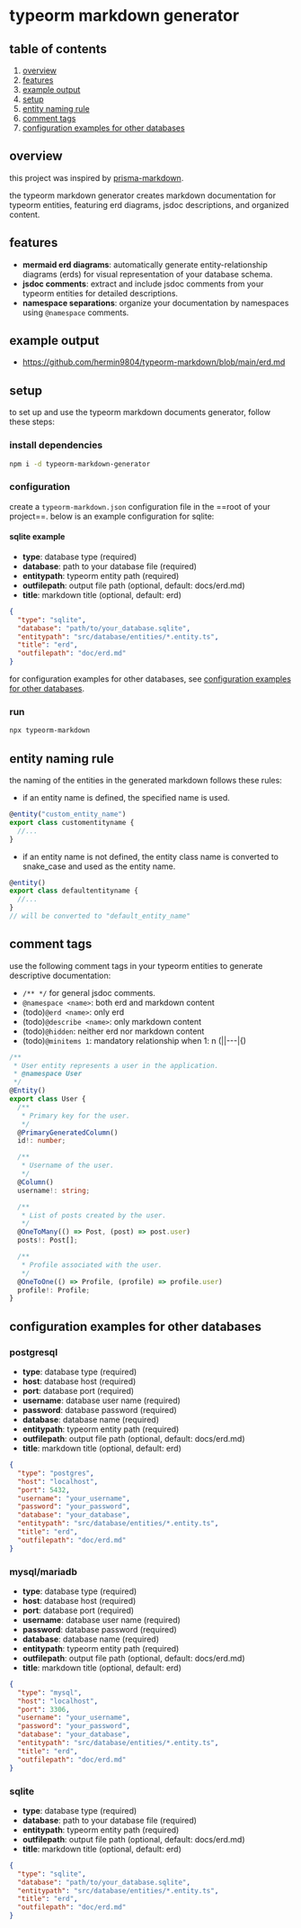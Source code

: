 # typeorm markdown generator

## table of contents

1. [overview](#overview)
2. [features](#features)
3. [example output](#example-output)
4. [setup](#setup)
5. [entity naming rule](#entity-naming-rule)
6. [comment tags](#comment-tags)
7. [configuration examples for other databases](#configuration-examples-for-other-databases)

## overview

this project was inspired by [prisma-markdown](https://github.com/samchon/prisma-markdown).

the typeorm markdown generator creates markdown documentation for typeorm entities, featuring erd diagrams, jsdoc descriptions, and organized content.

## features

- **mermaid erd diagrams**: automatically generate entity-relationship diagrams (erds) for visual representation of your database schema.
- **jsdoc comments**: extract and include jsdoc comments from your typeorm entities for detailed descriptions.
- **namespace separations**: organize your documentation by namespaces using `@namespace` comments.

## example output

- https://github.com/hermin9804/typeorm-markdown/blob/main/erd.md

## setup

to set up and use the typeorm markdown documents generator, follow these steps:

### install dependencies

```sh
npm i -d typeorm-markdown-generator
```

### configuration

create a `typeorm-markdown.json` configuration file in the ==root of your project==. below is an example configuration for sqlite:

#### sqlite example

- **type**: database type (required)
- **database**: path to your database file (required)
- **entitypath**: typeorm entity path (required)
- **outfilepath**: output file path (optional, default: docs/erd.md)
- **title**: markdown title (optional, default: erd)

```json
{
  "type": "sqlite",
  "database": "path/to/your_database.sqlite",
  "entitypath": "src/database/entities/*.entity.ts",
  "title": "erd",
  "outfilepath": "doc/erd.md"
}
```

for configuration examples for other databases, see [configuration examples for other databases](#configuration-examples-for-other-databases).

### run

```sh
npx typeorm-markdown
```

## entity naming rule

the naming of the entities in the generated markdown follows these rules:

- if an entity name is defined, the specified name is used.

```ts
@entity("custom_entity_name")
export class customentityname {
  //...
}
```

- if an entity name is not defined, the entity class name is converted to snake_case and used as the entity name.

```ts
@entity()
export class defaultentityname {
  //...
}
// will be converted to "default_entity_name"
```

## comment tags

use the following comment tags in your typeorm entities to generate descriptive documentation:

- `/** */` for general jsdoc comments.
- `@namespace <name>`: both erd and markdown content
- (todo)`@erd <name>`: only erd
- (todo)`@describe <name>`: only markdown content
- (todo)`@hidden`: neither erd nor markdown content
- (todo)`@minitems 1`: mandatory relationship when 1: n (||---|{)

```ts
/**
 * User entity represents a user in the application.
 * @namespace User
 */
@Entity()
export class User {
  /**
   * Primary key for the user.
   */
  @PrimaryGeneratedColumn()
  id!: number;

  /**
   * Username of the user.
   */
  @Column()
  username!: string;

  /**
   * List of posts created by the user.
   */
  @OneToMany(() => Post, (post) => post.user)
  posts!: Post[];

  /**
   * Profile associated with the user.
   */
  @OneToOne(() => Profile, (profile) => profile.user)
  profile!: Profile;
}
```

## configuration examples for other databases

### postgresql

- **type**: database type (required)
- **host**: database host (required)
- **port**: database port (required)
- **username**: database user name (required)
- **password**: database password (required)
- **database**: database name (required)
- **entitypath**: typeorm entity path (required)
- **outfilepath**: output file path (optional, default: docs/erd.md)
- **title**: markdown title (optional, default: erd)

```json
{
  "type": "postgres",
  "host": "localhost",
  "port": 5432,
  "username": "your_username",
  "password": "your_password",
  "database": "your_database",
  "entitypath": "src/database/entities/*.entity.ts",
  "title": "erd",
  "outfilepath": "doc/erd.md"
}
```

### mysql/mariadb

- **type**: database type (required)
- **host**: database host (required)
- **port**: database port (required)
- **username**: database user name (required)
- **password**: database password (required)
- **database**: database name (required)
- **entitypath**: typeorm entity path (required)
- **outfilepath**: output file path (optional, default: docs/erd.md)
- **title**: markdown title (optional, default: erd)

```json
{
  "type": "mysql",
  "host": "localhost",
  "port": 3306,
  "username": "your_username",
  "password": "your_password",
  "database": "your_database",
  "entitypath": "src/database/entities/*.entity.ts",
  "title": "erd",
  "outfilepath": "doc/erd.md"
}
```

### sqlite

- **type**: database type (required)
- **database**: path to your database file (required)
- **entitypath**: typeorm entity path (required)
- **outfilepath**: output file path (optional, default: docs/erd.md)
- **title**: markdown title (optional, default: erd)

```json
{
  "type": "sqlite",
  "database": "path/to/your_database.sqlite",
  "entitypath": "src/database/entities/*.entity.ts",
  "title": "erd",
  "outfilepath": "doc/erd.md"
}
```
